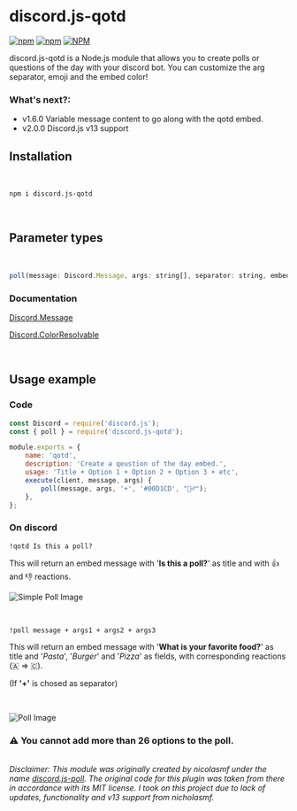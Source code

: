 # discord.js-qotd													

[![npm](https://img.shields.io/npm/v/discord.js-qotd)](https://www.npmjs.com/package/discord.js-qotd)
[![npm](https://img.shields.io/npm/dt/discord.js-qotd)](https://npm-stat.com/charts.html?package=discord.js-qotd)
[![NPM](https://img.shields.io/npm/l/discord.js-qotd)](https://www.npmjs.com/package/discord.js-qotd)

discord.js-qotd is a Node.js module that allows you to create polls or questions of the day with your discord bot. You can customize the arg separator, emoji and the embed color!

### What's next?:
* v1.6.0 Variable message content to go along with the qotd embed.
* v2.0.0 Discord.js v13 support

## Installation 

<br>

```
npm i discord.js-qotd
```

<br>

## Parameter types

<br>

```JavaScript
poll(message: Discord.Message, args: string[], separator: string, embedColor: Discord.ColorResolvable, emoji: string)
```

### Documentation 

[Discord.Message](https://discord.js.org/#/docs/main/stable/class/Message)

[Discord.ColorResolvable](https://discord.js.org/#/docs/main/stable/typedef/ColorResolvable)

<br>

## Usage example

### Code

```JavaScript
const Discord = require('discord.js');
const { poll } = require('discord.js-qotd');

module.exports = {
	name: 'qotd',
	description: 'Create a qeustion of the day embed.',
	usage: 'Title + Option 1 + Option 2 + Option 3 + etc',
	execute(client, message, args) {
		poll(message, args, '+', '#00D1CD', "🤷‍♂️");
	},
};
```

### On discord

```
!qotd Is this a poll?
```

This will return an embed message with '**Is this a poll?**' as title and with 👍 and 👎 reactions.

![Simple Poll Image]()

<br>

```
!poll message + args1 + args2 + args3
```

This will return an embed message with '**What is your favorite food?**' as title and '*Pasta*', '*Burger*' and '*Pizza*' as fields, with corresponding reactions (🇦 => 🇨).

(If **'+'** is chosed as separator)

<br>

![Poll Image]()

### ⚠️ You cannot add more than 26 options to the poll. 

<br>
<i>Disclaimer: This module was originally created by nicolasmf under the name <a link href="https://www.npmjs.com/package/discord.js-poll"> discord.js-poll</a>. The original code for this plugin was taken from there in accordance with its MIT license. I took on this project due to lack of updates, functionality and v13 support from nicholasmf. 